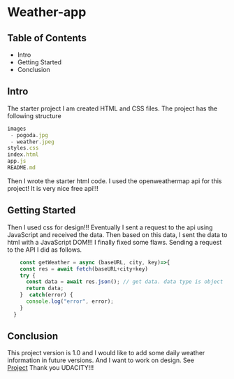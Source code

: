 # Weather-app

## Table of Contents

* Intro
* Getting Started
* Conclusion
## Intro
The starter project I am created HTML and CSS files. 
The project has the following structure
```javascript
images
 - pogoda.jpg
 - weather.jpeg
styles.css    
index.html
app.js
README.md
```
Then I wrote the starter html code.
I used the openweathermap api for this project! It is very nice free api!!!
## Getting Started
Then I used css for design!!!
Eventually I sent a request to the api using JavaScript and received the data. Then based on this data, I sent the data to html with a JavaScript DOM!!!
I finally fixed some flaws.
Sending a request to the API I did as follows.
```javascript
    const getWeather = async (baseURL, city, key)=>{
    const res = await fetch(baseURL+city+key)
    try {
      const data = await res.json(); // get data. data type is object
      return data;
    }  catch(error) {
      console.log("error", error);
    }
  }
```
## Conclusion
This project version is 1.0 and I would like to add some daily weather information in future versions. And I want to work on design.
See <br/> [Project](http://t99323py.beget.tech/weatherapp/)
Thank you UDACITY!!!
